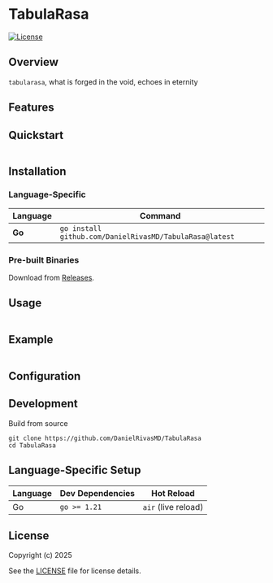 # TabulaRasa

[![License](https://img.shields.io/badge/license-GPLv3-blue.svg)](LICENSE)

## Overview
`tabularasa`, what is forged in the void, echoes in eternity


## Features

## Quickstart
```
```

## Installation

### **Language-Specific**
| Language   | Command                                                                 |
|------------|-------------------------------------------------------------------------|
| **Go**     | `go install github.com/DanielRivasMD/TabulaRasa@latest`                  |

### **Pre-built Binaries**
Download from [Releases](https://github.com/DanielRivasMD/TabulaRasa/releases).

## Usage

```
```

## Example
```
```

## Configuration

## Development

Build from source
```
git clone https://github.com/DanielRivasMD/TabulaRasa
cd TabulaRasa
```

## Language-Specific Setup

| Language | Dev Dependencies | Hot Reload           |
|----------|------------------|----------------------|
| Go       | `go >= 1.21`     | `air` (live reload)  |

## License
Copyright (c) 2025

See the [LICENSE](LICENSE) file for license details.

